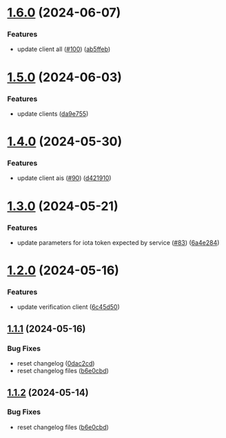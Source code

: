 # [1.6.0](https://github.com/affinidi/affinidi-tdk/compare/@affinidi-tdk/credential-verification-client-v1.5.0...@affinidi-tdk/credential-verification-client-v1.6.0) (2024-06-07)


### Features

* update client all ([#100](https://github.com/affinidi/affinidi-tdk/issues/100)) ([ab5ffeb](https://github.com/affinidi/affinidi-tdk/commit/ab5ffeb22f49434a2c701b70d2d398c69584356c))

# [1.5.0](https://github.com/affinidi/affinidi-tdk/compare/@affinidi-tdk/credential-verification-client-v1.4.0...@affinidi-tdk/credential-verification-client-v1.5.0) (2024-06-03)


### Features

* update clients ([da9e755](https://github.com/affinidi/affinidi-tdk/commit/da9e7553bdb05cdc39a616e6d19cde5f5f1124d0))

# [1.4.0](https://github.com/affinidi/affinidi-tdk/compare/@affinidi-tdk/credential-verification-client-v1.3.0...@affinidi-tdk/credential-verification-client-v1.4.0) (2024-05-30)


### Features

* update client ais ([#90](https://github.com/affinidi/affinidi-tdk/issues/90)) ([d421910](https://github.com/affinidi/affinidi-tdk/commit/d4219107f43c3ff1b4960a9758f0211b41ace0ed))

# [1.3.0](https://github.com/affinidi/affinidi-tdk/compare/@affinidi-tdk/credential-verification-client-v1.2.0...@affinidi-tdk/credential-verification-client-v1.3.0) (2024-05-21)


### Features

* update parameters for iota token expected by service ([#83](https://github.com/affinidi/affinidi-tdk/issues/83)) ([6a4e284](https://github.com/affinidi/affinidi-tdk/commit/6a4e284e0358bbed3f9faedca82cb438c2099cfa))

# [1.2.0](https://github.com/affinidi/affinidi-tdk/compare/@affinidi-tdk/credential-verification-client-v1.1.1...@affinidi-tdk/credential-verification-client-v1.2.0) (2024-05-16)


### Features

* update verification client ([6c45d50](https://github.com/affinidi/affinidi-tdk/commit/6c45d5092ab0f40607f87e38fd79fc53c5d4bfd6))

## [1.1.1](https://github.com/affinidi/affinidi-tdk/compare/@affinidi-tdk/credential-verification-client-v1.1.0...@affinidi-tdk/credential-verification-client-v1.1.1) (2024-05-16)


### Bug Fixes

* reset changelog ([0dac2cd](https://github.com/affinidi/affinidi-tdk/commit/0dac2cd246def1c504741abd118312a18a1ba50e))
* reset changelog files ([b6e0cbd](https://github.com/affinidi/affinidi-tdk/commit/b6e0cbd9460596ef5141403cf10e90a8b3793b34))

## [1.1.2](https://github.com/affinidi/affinidi-tdk/compare/@affinidi-tdk/credential-verification-client-v1.1.1...@affinidi-tdk/credential-verification-client-v1.1.2) (2024-05-14)


### Bug Fixes

* reset changelog files ([b6e0cbd](https://github.com/affinidi/affinidi-tdk/commit/b6e0cbd9460596ef5141403cf10e90a8b3793b34))
